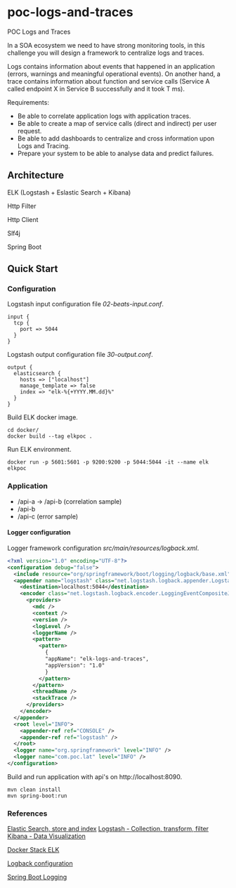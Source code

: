 # poc-logs-and-traces
POC Logs and Traces

In a SOA ecosystem we need to have strong monitoring tools, in this challenge you will design a framework to centralize logs and traces.

Logs contains information about events that happened in an application (errors, warnings and meaningful operational events). On another hand, a trace contains information about function and service calls (Service A called endpoint X in Service B successfully and it took T ms).

Requirements:
- Be able to correlate application logs with application traces.
- Be able to create a map of service calls (direct and indirect) per user request.
- Be able to add dashboards to centralize and cross information upon Logs and
Tracing.
- Prepare your system to be able to analyse data and predict failures.

## Architecture 

ELK (Logstash + Eslastic Search + Kibana)

Http Filter

Http Client

Slf4j

Spring Boot 

## Quick Start

### Configuration

Logstash input configuration file *02-beats-input.conf*.
```
input {
  tcp {
    port => 5044
  }  
}
```
Logstash output configuration file *30-output.conf*.

```
output {
  elasticsearch {
    hosts => ["localhost"]
    manage_template => false
    index => "elk-%{+YYYY.MM.dd}%"
  }
}
```

Build ELK docker image.

```shell
cd docker/
docker build --tag elkpoc .
```

Run ELK environment.
```shell
docker run -p 5601:5601 -p 9200:9200 -p 5044:5044 -it --name elk elkpoc
```

### Application

- /api-a -> /api-b (correlation sample)
- /api-b
- /api-c (error sample)

#### Logger configuration

Logger framework configuration *src/main/resources/logback.xml*.

```xml
<?xml version="1.0" encoding="UTF-8"?>
<configuration debug="false">
  <include resource="org/springframework/boot/logging/logback/base.xml" />
  <appender name="logstash" class="net.logstash.logback.appender.LogstashTcpSocketAppender">
    <destination>localhost:5044</destination>
    <encoder class="net.logstash.logback.encoder.LoggingEventCompositeJsonEncoder">
      <providers>
        <mdc />
        <context />
        <version />
        <logLevel />
        <loggerName />
        <pattern>
          <pattern>
            {
            "appName": "elk-logs-and-traces",
            "appVersion": "1.0"
            }
          </pattern>
        </pattern>
        <threadName />
        <stackTrace />
      </providers>
    </encoder>
  </appender>
  <root level="INFO">
    <appender-ref ref="CONSOLE" />
    <appender-ref ref="logstash" />
  </root>
  <logger name="org.springframework" level="INFO" />
  <logger name="com.poc.lat" level="INFO" />
</configuration>
```

Build and run application with api's on http://localhost:8090.

```shell
mvn clean install
mvn spring-boot:run 
```
### References

[Elastic Search, store and index](https://www.elastic.co/products/elasticsearch)
[Logstash - Collection, transform, filter](https://www.elastic.co/products/logstash)
[Kibana - Data Visualization](https://www.elastic.co/products/kibana)

[Docker Stack ELK](https://github.com/spujadas/elk-docker)

[Logback configuration](https://logback.qos.ch/manual/configuration.html)

[Spring Boot Logging](https://docs.spring.io/spring-boot/docs/current/reference/html/howto-logging.html)

